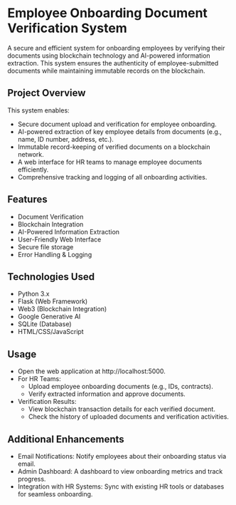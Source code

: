 # Employee Onboarding Document Verification System

A secure and efficient system for onboarding employees by verifying their documents using blockchain technology and AI-powered information extraction. This system ensures the authenticity of employee-submitted documents while maintaining immutable records on the blockchain.

## Project Overview

This system enables:
* Secure document upload and verification for employee onboarding.
* AI-powered extraction of key employee details from documents (e.g., name, ID number, address, etc.).
* Immutable record-keeping of verified documents on a blockchain network.
* A web interface for HR teams to manage employee documents efficiently.
* Comprehensive tracking and logging of all onboarding activities.


## Features

* Document Verification
* Blockchain Integration
* AI-Powered Information Extraction
* User-Friendly Web Interface
* Secure file storage
* Error Handling & Logging


## Technologies Used
* Python 3.x
* Flask (Web Framework)
* Web3 (Blockchain Integration)
* Google Generative AI
* SQLite (Database)
* HTML/CSS/JavaScript

## Usage

* Open the web application at http://localhost:5000.
* For HR Teams:
    * Upload employee onboarding documents (e.g., IDs, contracts).
    * Verify extracted information and approve documents.
* Verification Results:
    * View blockchain transaction details for each verified document.
    * Check the history of uploaded documents and verification activities.

## Additional Enhancements

* Email Notifications: Notify employees about their onboarding status via email.
* Admin Dashboard: A dashboard to view onboarding metrics and track progress.
* Integration with HR Systems: Sync with existing HR tools or databases for seamless onboarding.
 
 

